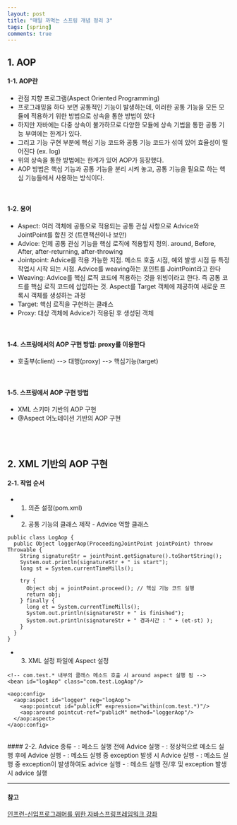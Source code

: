 ```yaml
---
layout: post
title: "매일 까먹는 스프링 개념 정리 3"
tags: [spring]
comments: true
---
```


## 1. AOP
#### 1-1. AOP란
- 관점 지향 프로그램(Aspect Oriented Programming)
- 프로그래밍을 하다 보면 공통적인 기능이 발생하는데, 이러한 공통 기능을 모든 모듈에 적용하기 위한 방법으로 상속을 통한 방법이 있다
- 하지만 자바에는 다중 상속이 불가하므로 다양한 모듈에 상속 기법을 통한 공통 기능 부여에는 한계가 있다.
- 그리고 기능 구현 부분에 핵심 기능 코드와 공통 기능 코드가 섞여 있어 효율성이 떨어진다 (ex. log)
- 위의 상속을 통한 방법에는 한계가 있어 AOP가 등장했다. 
- AOP 방법은 핵심 기능과 공통 기능을 분리 시켜 놓고, 공통 기능을 필요로 하는 핵심 기능들에서 사용하는 방식이다.

<br>

#### 1-2. 용어
- Aspect: 여러 객체에 공통으로 적용되는 공통 관심 사항으로 Advice와 JointPoint를 합친 것 (트랜잭션이나 보안)
- Advice: 언제 공통 관심 기능을 핵심 로직에 적용할지 정의. around, Before, After, after-returning, after-throwing
- Jointpoint: Advice를 적용 가능한 지점. 메소드 호출 시점, 예외 발생 시점 등 특정 작업시 시작 되는 시점. Advice를 weaving하는 포인트를 JointPoint라고 한다
- Weaving: Advice를 핵심 로직 코드에 적용하는 것을 위빙이라고 한다. 즉 공통 코드를 핵심 로직 코드에 삽입하는 것. Aspect를 Target 객체에 제공하여 새로운 프록시 객체를 생성하는 과정
- Target: 핵심 로직을 구현하는 클래스
- Proxy: 대상 객체에 Advice가 적용된 후 생성된 객체

<br>

#### 1-4. 스프링에서의 AOP 구현 방법: proxy를 이용한다
- 호출부(client) --> 대행(proxy) --> 핵심기능(target)
 
<br>

#### 1-5. 스프링에서 AOP 구현 방법
- XML 스키마 기반의 AOP 구현
- @Aspect 어노테이션 기반의 AOP 구현

<br><br>

## 2. XML 기반의 AOP 구현
#### 2-1. 작업 순서
- 1) 의존 설정(pom.xml)  

- 2) 공통 기능의 클래스 제작 - Advice 역할 클래스  

```
public class LogAop {
  public Object loggerAop(ProceedingJointPoint jointPoint) throew Throwable {
    String signatureStr = jointPoint.getSignature().toShortString();
    System.out.println(signatureStr + " is start");
    long st = System.currentTimeMills();
    
    try {
      Object obj = jointPoint.proceed(); // 핵심 기능 코드 실행
      return obj;
    } finally {
      long et = System.currentTimeMills();
      System.out.println(signatureStr + " is finished");
      System.out.println(signatureStr + " 경과시간 : " + (et-st) );
    }
  }
}

```

- 3) XML 설정 파일에 Aspect 설정
```
<!-- com.test.* 내부의 클래스 메소드 호출 시 around aspect 실행 됨 -->
<bean id="logAop" class="com.test.LogAop"/>

<aop:config>
  <aop:aspect id="logger" reg="logAop">
    <aop:pointcut id="publicM" expression="within(com.test.*)"/>
    <aop:around pointcut-ref="publicM" method="loggerAop"/>
  </aop:aspect>
</aop:config>
```  

<br>
#### 2-2. Advice 종류
- <aop:before>: 메소드 실행 전에 Advice 실행
- <aop:after-returning>: 정상적으로 메소드 실행 후에 Advice 실행
- <aop:after-throwing>: 메소드 실행 중 exception 발생 시 Advice 실행
- <aop:after>: 메소드 실행 중 exception이 발생하여도 advice 실행
- <aop:around>: 메소드 실행 전/후 및 exception 발생 시 advice 실행


---
#### 참고
[인프런-신입프로그래머를 위한 자바스프링프레임워크 강좌]() <br/>
